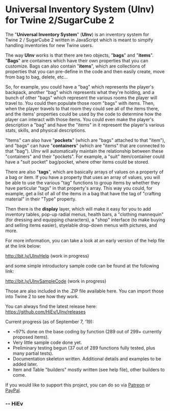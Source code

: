 # Universal Inventory System (UInv) for Twine&nbsp;2/SugarCube&nbsp;2

The "**Universal Inventory System**" (**UInv**) is an inventory system for Twine&nbsp;2 / SugarCube&nbsp;2 written in JavaScript which is meant to simpify handling inventories for new Twine users.

The way **UInv** works is that there are two objects, "**bags**" and "**items**".  "**Bags**" are containers which have their own properties that you can customize.  Bags can also contain "**items**", which are collections of properties that you can pre-define in the code and then easily create, move from bag to bag, delete, etc...

So, for example, you could have a "bag" which represents the player's backpack, another "bag" which represents what they're holding, and a bunch of other "bags" which represent the various rooms the player will travel to.  You could then populate those room "bags" with items.  Then, when the player travels to that room they could see all of the items there, and the items' properties could be used by the code to determine how the player can interact with those items.  You could even make the player's description a "bag" and have the "items" in it represent the player's various stats, skills, and physical descriptions.

"Items" can also have "**pockets**" (which are "bags" attached to that "item"), and "bags" can have "**containers**" (which are "items" that are connected to that "bag").  UInv will automatically maintain the relationship between these "containers" and their "pockets".  For example, a "suit" item/container could have a "suit pocket" bag/pocket, where other items could be stored.

There are also "**tags**", which are basically arrays of values on a property of a bag or item. If you have a property that uses an array of values, you will be able to use the various "tag" functions to group items by whether they have particular "tags" in that property's array. This way you could, for example, get a list of all of the items in a bag that have the tag of "crafting material" in their "Type" property.

Then there is the **display** layer, which will make it easy for you to add inventory tables, pop-up radial menus, health bars, a "clothing mannequin" (for dressing and equipping characters), a "shop" interface (to make buying and selling items easier), styelable drop-down menus with pictures, and more.

For more information, you can take a look at an early version of the help file at the link below:

http://bit.ly/UInvHelp  (work in progress)

and some simple introductory sample code can be found at the following link:

http://bit.ly/UInvSampleCode  (work in progress)

Those are also included in the .ZIP file available here.  You can import those into Twine 2 to see how they work.

You can always find the latest release here:  https://github.com/HiEv/UInv/releases

Current progress (as of September 7, '19):
 - ~97% done on the base coding by function (289 out of 299+ currently proposed items).
 - Very little sample code done yet.
 - Preliminary testing begun (37 out of 289 functions fully tested, plus many partial tests).
 - Documentation skeleton written.  Additional details and examples to be added later.
 - Item and Table "builders" mostly written (see help file), other builders to come.
 
 If you would like to support this project, you can do so via [Patreon](https://www.patreon.com/HiEv) or [PayPal](https://www.paypal.com/cgi-bin/webscr?cmd=_s-xclick&hosted_button_id=EA6ATKEY5463A&source=url).

### -- HiEv
